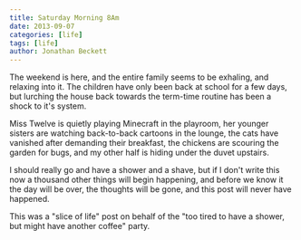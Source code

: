```yaml
---
title: Saturday Morning 8Am
date: 2013-09-07
categories: [life]
tags: [life]
author: Jonathan Beckett
---
```


The weekend is here, and the entire family seems to be exhaling, and relaxing into it. The children have only been back at school for a few days, but lurching the house back towards the term-time routine has been a shock to it's system.

Miss Twelve is quietly playing Minecraft in the playroom, her younger sisters are watching back-to-back cartoons in the lounge, the cats have vanished after demanding their breakfast, the chickens are scouring the garden for bugs, and my other half is hiding under the duvet upstairs.

I should really go and have a shower and a shave, but if I don't write this now a thousand other things will begin happening, and before we know it the day will be over, the thoughts will be gone, and this post will never have happened.

This was a "slice of life" post on behalf of the "too tired to have a shower, but might have another coffee" party.